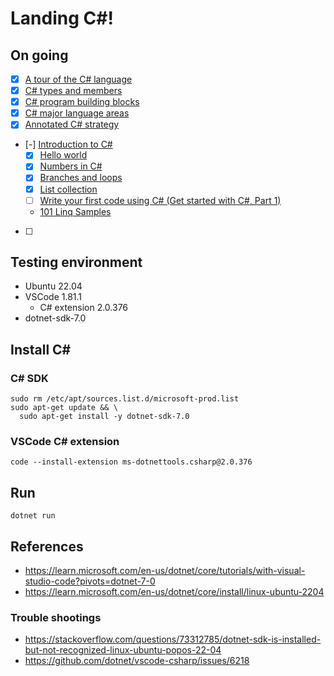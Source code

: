 # Landing C#!
## On going
- [x] [A tour of the C# language](https://learn.microsoft.com/en-us/dotnet/csharp/tour-of-csharp/)
- [x] [C# types and members](https://learn.microsoft.com/en-us/dotnet/csharp/tour-of-csharp/types)
- [x] [C# program building blocks](https://learn.microsoft.com/en-us/dotnet/csharp/tour-of-csharp/program-building-blocks)
- [x] [C# major language areas](https://learn.microsoft.com/en-us/dotnet/csharp/tour-of-csharp/features)
- [x] [Annotated C# strategy](https://learn.microsoft.com/en-us/dotnet/csharp/tour-of-csharp/strategy)
- [-] [Introduction to C#](https://learn.microsoft.com/en-us/dotnet/csharp/tour-of-csharp/tutorials/)
  - [x] [Hello world](https://learn.microsoft.com/en-us/dotnet/csharp/tour-of-csharp/tutorials/hello-world)
  - [x] [Numbers in C#](https://learn.microsoft.com/en-us/dotnet/csharp/tour-of-csharp/tutorials/numbers-in-csharp)
  - [x] [Branches and loops](https://learn.microsoft.com/en-us/dotnet/csharp/tour-of-csharp/tutorials/branches-and-loops)
  - [x] [List collection](https://learn.microsoft.com/en-us/dotnet/csharp/tour-of-csharp/tutorials/list-collection)
  - [ ] [Write your first code using C# (Get started with C#, Part 1)](https://learn.microsoft.com/en-us/training/paths/get-started-c-sharp-part-1/)
  - [101 Linq Samples](https://learn.microsoft.com/en-us/dotnet/csharp/tour-of-csharp/tutorials/#101-linq-samples)
- [ ] 
## Testing environment
- Ubuntu 22.04
- VSCode 1.81.1
  - C# extension 2.0.376
- dotnet-sdk-7.0

## Install C#
### C# SDK
```
sudo rm /etc/apt/sources.list.d/microsoft-prod.list
sudo apt-get update && \
  sudo apt-get install -y dotnet-sdk-7.0
```
### VSCode C# extension
`code --install-extension ms-dotnettools.csharp@2.0.376`

## Run
`dotnet run`

## References
- https://learn.microsoft.com/en-us/dotnet/core/tutorials/with-visual-studio-code?pivots=dotnet-7-0
- https://learn.microsoft.com/en-us/dotnet/core/install/linux-ubuntu-2204

### Trouble shootings
- https://stackoverflow.com/questions/73312785/dotnet-sdk-is-installed-but-not-recognized-linux-ubuntu-popos-22-04
- https://github.com/dotnet/vscode-csharp/issues/6218
